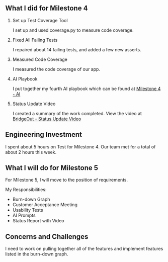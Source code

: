 
## What I did for Milestone 4

1. Set up Test Coverage Tool

	I set up and used coverage.py to measure code coverage.

2. Fixed All Failing Tests

	I repaired about 14 failing tests, and added a few new asserts.

3. Measured Code Coverage

	I measured the code coverage of our app.

3. AI Playbook

	I put together my fourth AI playbook which can be found at [Milestone 4 - AI](AI.md)

4. Status Update Video
    
	I created a summary of the work completed. View the video at [BridgeOut - Status Update Video]()

## Engineering Investment

I spent about 5 hours on Test for Milestone 4.
Our team met for a total of about 2 hours this week.

## What I will do for Milestone 5

For Milestone 5, I will move to the position of requirements.

My Responsibilities:
* Burn-down Graph
* Customer Acceptance Meeting
* Usability Tests
* AI Prompts
* Status Report with Video

## Concerns and Challenges

I need to work on pulling together all of the features and implement features listed in the burn-down graph.